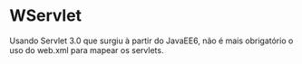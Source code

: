 # WServlet
Usando Servlet 3.0 que surgiu à partir do JavaEE6, não é mais obrigatório o uso do web.xml para mapear os servlets.
